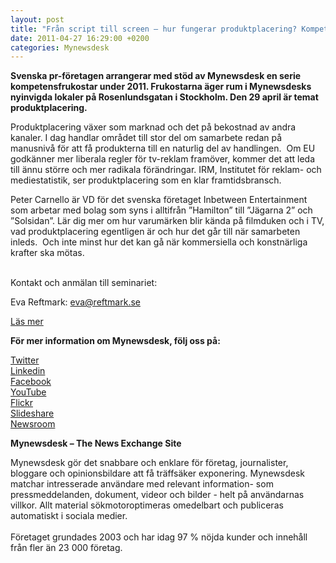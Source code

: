 ```yaml
---
layout: post
title: "Från script till screen – hur fungerar produktplacering? Kompetensfrukost med Svenska pr-företagen hos Mynewsdesk"
date: 2011-04-27 16:29:00 +0200
categories: Mynewsdesk
---
```

 <div class='clearfix'><p><strong>Svenska pr-företagen arrangerar med stöd av Mynewsdesk en serie kompetensfrukostar under 2011. Frukostarna äger rum i Mynewsdesks nyinvigda lokaler på Rosenlundsgatan i Stockholm. Den 29 april är temat produktplacering.</strong></p>
<p>Produktplacering växer som marknad och det på bekostnad av andra kanaler. I dag handlar området till stor del om samarbete redan på manusnivå för att få produkterna till en naturlig del av handlingen.&nbsp; Om EU godkänner mer liberala regler för tv-reklam framöver, kommer det att leda till ännu större och mer radikala förändringar. IRM, Institutet för reklam- och mediestatistik, ser produktplacering som en klar framtidsbransch. &nbsp;</p>
<p>Peter Carnello är VD för det svenska företaget Inbetween Entertainment som arbetar med bolag som syns i alltifrån ”Hamilton” till ”Jägarna 2” och ”Solsidan”. Lär dig mer om hur varumärken blir kända på filmduken och i TV, vad produktplacering egentligen är och hur det går till när samarbeten inleds.&nbsp; Och inte minst hur det kan gå när kommersiella och konstnärliga krafter ska mötas.</p>
<p><br>Kontakt och anmälan till seminariet:</p>
<p>Eva Reftmark: <a href="https://mail.google.com/mail/h/d5ws3sia2ry2/?v=b&amp;cs=wh&amp;to=eva@reftmark.se" target="_blank">eva@reftmark.se</a></p>
<p><a href="http://www.svenskaprforetagen.se/hem/fran-script-till-screen-%E2%80%93-hur-fungerar-produktplacering/">Läs mer</a></p>
</div>
<div class='boilerplate'><p><strong>För mer information om Mynewsdesk, följ oss på:</strong></p>
<p><a href="http://twitter.com/#!/mynewsdesk_se">Twitter</a><br /><a href="http://www.linkedin.com/company/mynewsdesk">Linkedin</a><br /><a href="http://www.facebook.com/MyNewsdesk">Facebook</a><br /><a href="http://www.youtube.com/user/mynewsdesk">YouTube</a><br /><a href="http://www.flickr.com/photos/mynewsdesk">Flickr</a><br /><a href="http://www.slideshare.net/MyNewsdesk">Slideshare</a><br /><a href="http://www.mynewsdesk.com/se/pressroom/newsdesk">Newsroom</a></p>
<p><strong>Mynewsdesk – The News Exchange Site</strong></p>
<p>Mynewsdesk gör det snabbare och enklare för företag, journalister, bloggare och opinionsbildare att få träffsäker exponering. Mynewsdesk matchar intresserade användare med relevant information- som pressmeddelanden, dokument, videor och bilder - helt på användarnas villkor. Allt material sökmotoroptimeras omedelbart och publiceras automatiskt i sociala medier.<br /><br />Företaget grundades 2003 och har idag 97 % nöjda kunder och innehåll från fler än 23 000 företag.</p></div>
